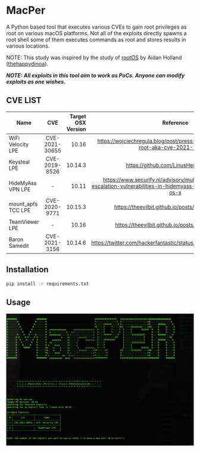 # MacPer

A Python based tool that executes various CVEs to gain root privileges as root on various macOS platforms. Not all of the exploits directly spawns a root shell some of them executes commands as root and stores results in various locations. 

NOTE: This study was inspired by the study of [rootOS](https://github.com/thehappydinoa/rootOS) by Aidan Holland ([thehappydinoa](https://github.com/thehappydinoa)). 

***NOTE: All exploits in this tool aim to work as PoCs. Anyone can modify exploits as one wishes.***

## CVE LIST

|Name                | CVE           | Target OSX Version  | Reference                                                                                            |
| -------------      |:-------------:| -------------------:|:----------------------------------------------------------------------------------------------------:|
| WiFi Velocity LPE  | CVE-2021-30655| 10.16               | https://wojciechregula.blog/post/press-5-keys-and-become-root-aka-cve-2021-30655/                    |
| Keysteal LPE       | CVE-2019-8526 | 10.14.3             |https://github.com/LinusHenze/Keysteal                                                                |
| HideMyAss VPN LPE  | -             | 10.11               |https://www.securify.nl/advisory/multiple-local-privilege-escalation-vulnerabilities-in-hidemyass-pro-vpn-client-v2x-for-os-x|
| mount_apfs TCC LPE |CVE-2020-9771  | 10.15.3             |https://theevilbit.github.io/posts/cve_2020_9771/                                                     |       
| TeamViewer LPE     |-              | 10.16               |https://theevilbit.github.io/posts/teamviewer_lpe/                                                    |
| Baron Samedit      |CVE-2021-3156  | 10.14.6             |https://twitter.com/hackerfantastic/status/1356645638151303169                                        |

## Installation

```sh
pip install -r requirements.txt
```

## Usage

![Demo](https://github.com/amanszpapaya/MacPer/blob/main/demo.png)
